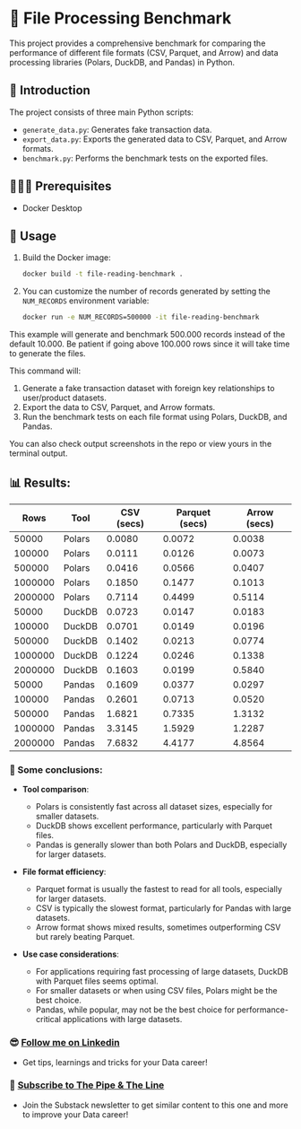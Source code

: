 # 🔎 File Processing Benchmark

This project provides a comprehensive benchmark for comparing the performance of different file formats (CSV, Parquet, and Arrow) and data processing libraries (Polars, DuckDB, and Pandas) in Python.

## 📝 Introduction

The project consists of three main Python scripts:

- `generate_data.py`: Generates fake transaction data.
- `export_data.py`: Exports the generated data to CSV, Parquet, and Arrow formats.
- `benchmark.py`: Performs the benchmark tests on the exported files.

## 👨🏻‍💻 Prerequisites

- Docker Desktop

## 🔨 Usage

1. Build the Docker image:

    ```sh
    docker build -t file-reading-benchmark .
    ```

2. You can customize the number of records generated by setting the `NUM_RECORDS` environment variable:

    ```sh
    docker run -e NUM_RECORDS=500000 -it file-reading-benchmark
    ```

This example will generate and benchmark 500.000 records instead of the default 10.000. Be patient if going above 100.000 rows since it will take time to generate the files.

This command will:
1. Generate a fake transaction dataset with foreign key relationships to user/product datasets.
2. Export the data to CSV, Parquet, and Arrow formats.
3. Run the benchmark tests on each file format using Polars, DuckDB, and Pandas.

You can also check output screenshots in the repo or view yours in the terminal output.

## 📊 Results:

| Rows | Tool | CSV (secs) | Parquet (secs) | Arrow (secs) |
|----------------|------|----------|--------------|------------|
| 50000 | Polars | 0.0080 | 0.0072 | 0.0038 |
| 100000 | Polars | 0.0111 | 0.0126 | 0.0073 |
| 500000 | Polars | 0.0416 | 0.0566 | 0.0407 |
| 1000000 | Polars | 0.1850 | 0.1477 | 0.1013 |
| 2000000 | Polars | 0.7114 | 0.4499 | 0.5114 |
| 50000 | DuckDB | 0.0723 | 0.0147 | 0.0183 |
| 100000 | DuckDB | 0.0701 | 0.0149 | 0.0196 |
| 500000 | DuckDB | 0.1402 | 0.0213 | 0.0774 |
| 1000000 | DuckDB | 0.1224 | 0.0246 | 0.1338 |
| 2000000 | DuckDB | 0.1603 | 0.0199 | 0.5840 |
| 50000 | Pandas | 0.1609 | 0.0377 | 0.0297 |
| 100000 | Pandas | 0.2601 | 0.0713 | 0.0520 |
| 500000 | Pandas | 1.6821 | 0.7335 | 1.3132 |
| 1000000 | Pandas | 3.3145 | 1.5929 | 1.2287 |
| 2000000 | Pandas | 7.6832 | 4.4177 | 4.8564 |

### 🧪 Some conclusions:

- **Tool comparison**:

    - Polars is consistently fast across all dataset sizes, especially for smaller datasets.
    - DuckDB shows excellent performance, particularly with Parquet files.
    - Pandas is generally slower than both Polars and DuckDB, especially for larger datasets.

- **File format efficiency**:
  
    - Parquet format is usually the fastest to read for all tools, especially for larger datasets.
    - CSV is typically the slowest format, particularly for Pandas with large datasets.
    - Arrow format shows mixed results, sometimes outperforming CSV but rarely beating Parquet.

- **Use case considerations**:

    - For applications requiring fast processing of large datasets, DuckDB with Parquet files seems optimal.
    - For smaller datasets or when using CSV files, Polars might be the best choice.
    - Pandas, while popular, may not be the best choice for performance-critical applications with large datasets.

### 😎 [Follow me on Linkedin](https://www.linkedin.com/in/alejandro-aboy/)
- Get tips, learnings and tricks for your Data career!

### 📩 [Subscribe to The Pipe & The Line](https://thepipeandtheline.substack.com/?utm_source=github&utm_medium=referral)
- Join the Substack newsletter to get similar content to this one and more to improve your Data career!
